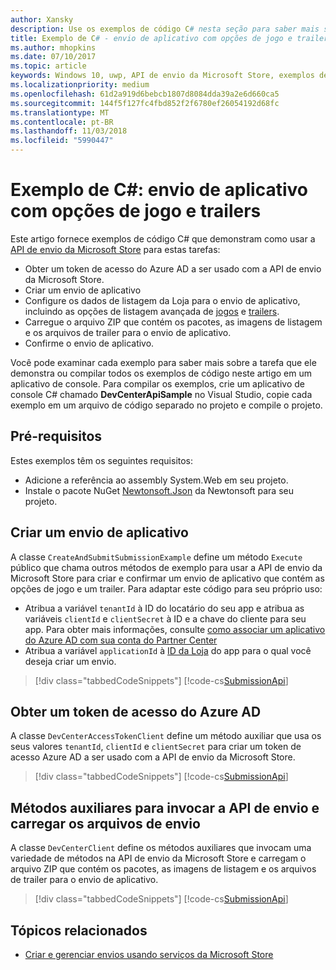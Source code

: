 ```yaml
---
author: Xansky
description: Use os exemplos de código C# nesta seção para saber mais sobre como enviar opções de jogo e trailers usando a API de envio da Microsoft Store.
title: Exemplo de C# - envio de aplicativo com opções de jogo e trailers
ms.author: mhopkins
ms.date: 07/10/2017
ms.topic: article
keywords: Windows 10, uwp, API de envio da Microsoft Store, exemplos de código, opções de jogos, trailers, listagens avançadas, C#
ms.localizationpriority: medium
ms.openlocfilehash: 61d2a919d6bebcb1807d8084dda39a2e6d660ca5
ms.sourcegitcommit: 144f5f127fc4fbd852f2f6780ef26054192d68fc
ms.translationtype: MT
ms.contentlocale: pt-BR
ms.lasthandoff: 11/03/2018
ms.locfileid: "5990447"
---
```

# <a name="c-sample-app-submission-with-game-options-and-trailers"></a>Exemplo de C#: envio de aplicativo com opções de jogo e trailers

Este artigo fornece exemplos de código C# que demonstram como usar a [API de envio da Microsoft Store](create-and-manage-submissions-using-windows-store-services.md) para estas tarefas:

* Obter um token de acesso do Azure AD a ser usado com a API de envio da Microsoft Store.
* Criar um envio de aplicativo
* Configure os dados de listagem da Loja para o envio de aplicativo, incluindo as opções de listagem avançada de [jogos](manage-app-submissions.md#gaming-options-object) e [trailers](manage-app-submissions.md#trailer-object).
* Carregue o arquivo ZIP que contém os pacotes, as imagens de listagem e os arquivos de trailer para o envio de aplicativo.
* Confirme o envio de aplicativo.

Você pode examinar cada exemplo para saber mais sobre a tarefa que ele demonstra ou compilar todos os exemplos de código neste artigo em um aplicativo de console. Para compilar os exemplos, crie um aplicativo de console C# chamado **DevCenterApiSample** no Visual Studio, copie cada exemplo em um arquivo de código separado no projeto e compile o projeto.

## <a name="prerequisites"></a>Pré-requisitos

Estes exemplos têm os seguintes requisitos:

* Adicione a referência ao assembly System.Web em seu projeto.
* Instale o pacote NuGet [Newtonsoft.Json](http://www.newtonsoft.com/json) da Newtonsoft para seu projeto.

<span id="create-app-submission" />

## <a name="create-an-app-submission"></a>Criar um envio de aplicativo

A classe ```CreateAndSubmitSubmissionExample``` define um método ```Execute``` público que chama outros métodos de exemplo para usar a API de envio da Microsoft Store para criar e confirmar um envio de aplicativo que contém as opções de jogo e um trailer. Para adaptar este código para seu próprio uso:

* Atribua a variável ```tenantId``` à ID do locatário do seu app e atribua as variáveis ```clientId``` e ```clientSecret``` à ID e a chave do cliente para seu app. Para obter mais informações, consulte [como associar um aplicativo do Azure AD com sua conta do Partner Center](create-and-manage-submissions-using-windows-store-services.md#how-to-associate-an-azure-ad-application-with-your-partner-center-account)
* Atribua a variável ```applicationId``` à [ID da Loja](in-app-purchases-and-trials.md#store-ids) do app para o qual você deseja criar um envio.

> [!div class="tabbedCodeSnippets"]
[!code-cs[SubmissionApi](./code/StoreServicesExamples_SubmissionAdvancedListings/cs/CreateAndSubmitSubmissionExample.cs#CreateAndSubmitSubmissionExample)]

<span id="token" />

## <a name="obtain-an-azure-ad-access-token"></a>Obter um token de acesso do Azure AD

A classe ```DevCenterAccessTokenClient``` define um método auxiliar que usa os seus valores ```tenantId```, ```clientId``` e ```clientSecret``` para criar um token de acesso Azure AD a ser usado com a API de envio da Microsoft Store.

> [!div class="tabbedCodeSnippets"]
[!code-cs[SubmissionApi](./code/StoreServicesExamples_SubmissionAdvancedListings/cs/DevCenterAccessTokenClient.cs#DevCenterAccessTokenClient)]

<span id="utilities" />

## <a name="helper-methods-to-invoke-the-submission-api-and-upload-submission-files"></a>Métodos auxiliares para invocar a API de envio e carregar os arquivos de envio

A classe ```DevCenterClient``` define os métodos auxiliares que invocam uma variedade de métodos na API de envio da Microsoft Store e carregam o arquivo ZIP que contém os pacotes, as imagens de listagem e os arquivos de trailer para o envio de aplicativo.

> [!div class="tabbedCodeSnippets"]
[!code-cs[SubmissionApi](./code/StoreServicesExamples_SubmissionAdvancedListings/cs/DevCenterClient.cs#DevCenterClient)]

## <a name="related-topics"></a>Tópicos relacionados

* [Criar e gerenciar envios usando serviços da Microsoft Store](create-and-manage-submissions-using-windows-store-services.md)
